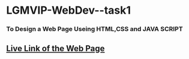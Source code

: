 <h1> LGMVIP-WebDev--task1 </h1>

<h3> To Design a Web Page Useing HTML,CSS and JAVA SCRIPT  </h3>

<h2> <a href=""> Live Link of the Web Page </a> <h2> 
